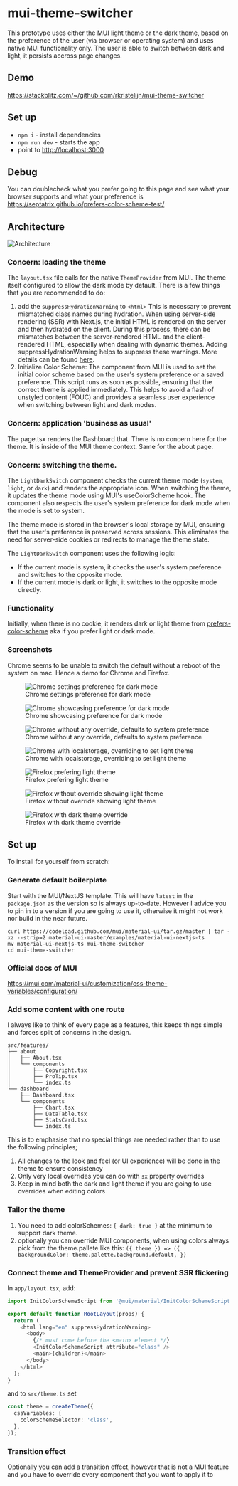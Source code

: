# mui-theme-switcher

This prototype uses either the MUI light theme or the dark theme, based on the preference of the user (via browser or operating system) and uses native MUI functionality only. The user is able to switch between dark and light, it persists accross page changes.

## Demo

<https://stackblitz.com/~/github.com/rkristelijn/mui-theme-switcher>

## Set up

- `npm i` - install dependencies
- `npm run dev` - starts the app
- point to <http://localhost:3000>

## Debug

You can doublecheck what you prefer going to this page and see what your browser supports and what your preference is <https://septatrix.github.io/prefers-color-scheme-test/>

## Architecture

![Architecture](docs/architecture.png)

### Concern: loading the theme

The `layout.tsx` file calls for the native `ThemeProvider` from MUI. The theme itself configured to allow the dark mode by default. There is a few things that you are recommended to do:

1. add the `suppressHydrationWarning` to `<html>` This is necessary to prevent mismatched class names during hydration. When using server-side rendering (SSR) with Next.js, the initial HTML is rendered on the server and then hydrated on the client. During this process, there can be mismatches between the server-rendered HTML and the client-rendered HTML, especially when dealing with dynamic themes. Adding suppressHydrationWarning helps to suppress these warnings. More details can be found [here](https://mui.com/material-ui/customization/css-theme-variables/configuration/#next-js-app-router).
2. Initialize Color Scheme: The <InitColorSchemeScript> component from MUI is used to set the initial color scheme based on the user's system preference or a saved preference. This script runs as soon as possible, ensuring that the correct theme is applied immediately. This helps to avoid a flash of unstyled content (FOUC) and provides a seamless user experience when switching between light and dark modes.

### Concern: application 'business as usual'

The page.tsx renders the Dashboard that. There is no concern here for the theme. It is inside of the MUI theme context. Same for the about page.

### Concern: switching the theme.

The `LightDarkSwitch` component checks the current theme mode (`system`, `light`, or `dark`) and renders the appropriate icon. When switching the theme, it updates the theme mode using MUI's useColorScheme hook. The component also respects the user's system preference for dark mode when the mode is set to system.

The theme mode is stored in the browser's local storage by MUI, ensuring that the user's preference is preserved across sessions. This eliminates the need for server-side cookies or redirects to manage the theme state.

The `LightDarkSwitch` component uses the following logic:

- If the current mode is system, it checks the user's system preference and switches to the opposite mode.
- If the current mode is dark or light, it switches to the opposite mode directly.

### Functionality

Initially, when there is no cookie, it renders dark or light theme from [prefers-color-scheme](https://developer.mozilla.org/en-US/docs/Web/CSS/@media/prefers-color-scheme) aka if you prefer light or dark mode.

### Screenshots

Chrome seems to be unable to switch the default without a reboot of the system on mac. Hence a demo for Chrome and Firefox.

<figure>
  <img
  src="docs/chrome-settings.png"
  alt="Chrome settings preference for dark mode">
  <figcaption>Chrome settings preference for dark mode</figcaption>
</figure>

<figure>
  <img
  src="docs/chrome-prefer-color-scheme.png"
  alt="Chrome showcasing preference for dark mode">
  <figcaption>Chrome showcasing preference for dark mode</figcaption>
</figure>

<figure>
  <img
  src="docs/chrome-no-override.png"
  alt="Chrome without any override, defaults to system preference">
  <figcaption>Chrome without any override, defaults to system preference</figcaption>
</figure>

<figure>
  <img
  src="docs/chrome-light.png"
  alt="Chrome with localstorage, overriding to set light theme">
  <figcaption>Chrome with localstorage, overriding to set light theme</figcaption>
</figure>

<figure>
  <img
  src="docs/firefox-prefer-color-scheme.png"
  alt="Firefox prefering light theme">
  <figcaption>Firefox prefering light theme</figcaption>
</figure>

<figure>
  <img
  src="docs/firefox-no-override.png"
  alt="Firefox without override showing light theme">
  <figcaption>Firefox without override showing light theme</figcaption>
</figure>

<figure>
  <img
  src="docs/firefox-dark.png"
  alt="Firefox with dark theme override">
  <figcaption>Firefox with dark theme override</figcaption>
</figure>

## Set up

To install for yourself from scratch:

### Generate default boilerplate

Start with the MUI/NextJS template. This will have `latest` in the `package.json` as the version so is always up-to-date. However I advice you to pin in to a version if you are going to use it, otherwise it might not work nor build in the near future.

```shell
curl https://codeload.github.com/mui/material-ui/tar.gz/master | tar -xz --strip=2 material-ui-master/examples/material-ui-nextjs-ts
mv material-ui-nextjs-ts mui-theme-switcher
cd mui-theme-switcher
```

### Official docs of MUI

<https://mui.com/material-ui/customization/css-theme-variables/configuration/>

### Add some content with one route

I always like to think of every page as a features, this keeps things simple and forces split of concerns in the design.

```shell
src/features/
├── about
│   ├── About.tsx
│   └── components
│       ├── Copyright.tsx
│       ├── ProTip.tsx
│       └── index.ts
└── dashboard
    ├── Dashboard.tsx
    └── components
        ├── Chart.tsx
        ├── DataTable.tsx
        ├── StatsCard.tsx
        └── index.ts
```

This is to emphasise that no special things are needed rather than to use the following principles;

1. All changes to the look and feel (or UI experience) will be done in the theme to ensure consistency
2. Only very local overrides you can do with `sx` property overrides
3. Keep in mind both the dark and light theme if you are going to use overrides when editing colors

### Tailor the theme

1. You need to add colorSchemes: `{ dark: true }` at the minimum to support dark theme.
2. optionally you can override MUI components, when using colors always pick from the theme.pallete like this: `({ theme }) => ({ backgroundColor: theme.palette.background.default, })`

### Connect theme and ThemeProvider and prevent SSR flickering

In `app/layout.tsx`, add:

```ts
import InitColorSchemeScript from '@mui/material/InitColorSchemeScript';

export default function RootLayout(props) {
  return (
    <html lang="en" suppressHydrationWarning>
      <body>
        {/* must come before the <main> element */}
        <InitColorSchemeScript attribute="class" />
        <main>{children}</main>
      </body>
    </html>
  );
}
```

and to `src/theme.ts` set

```ts
const theme = createTheme({
  cssVariables: {
    colorSchemeSelector: 'class',
  },
});
```

### Transition effect

Optionally you can add a transition effect, however that is not a MUI feature and you have to override every component that you want to apply it to
